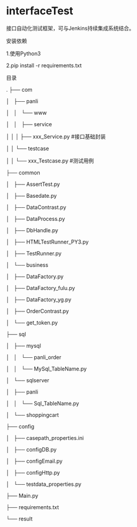 # interfaceTest

接口自动化测试框架，可与Jenkins持续集成系统结合。

安装依赖

1.使用Python3

2.pip install -r requirements.txt


目录

.
├── com

│   ├── panli

│   │   └── www

│   │       ├── service

│   │       │   ├── xxx_Service.py  #接口基础封装

│   │       └── testcase

│   │           └── xxx_Testcase.py #测试用例

├── common

│   ├── AssertTest.py               

│   ├── Basedate.py

│   ├── DataContrast.py

│   ├── DataProcess.py

│   ├── DbHandle.py

│   ├── HTMLTestRunner_PY3.py

│   ├── TestRunner.py

│   └── business

│       ├── DataFactory.py

│       ├── DataFactory_fulu.py

│       ├── DataFactory_yg.py

│       ├── OrderContrast.py

│       └── get_token.py

├── sql

│   ├── mysql

│   │   └── panli_order

│   │       └── MySql_TableName.py

│   └── sqlserver

│       ├── panli

│       │   └── Sql_TableName.py

│       └── shoppingcart

├── config

│   ├── casepath_properties.ini

│   ├── configDB.py

│   ├── configEmail.py

│   ├── configHttp.py

│   └── testdata_properties.py

├── Main.py

├── requirements.txt

└── result


